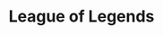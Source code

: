 ---
layout: streams
title: League of Legends
permalink: /streams/league-of-legends
stream: "league-of-legends"
---